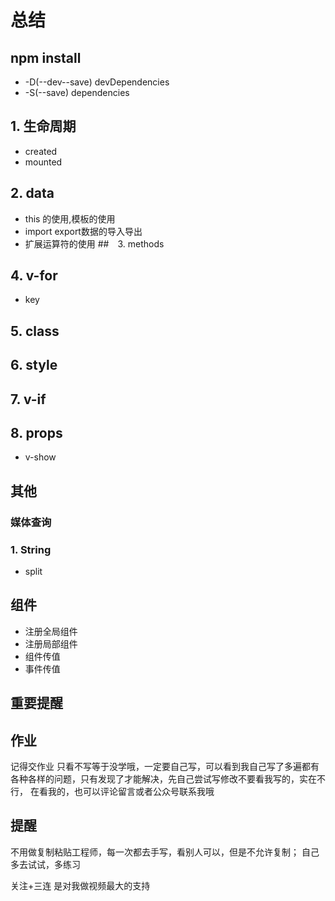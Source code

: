 # 总结
## npm install
- -D(--dev--save)   devDependencies
- -S(--save)   dependencies
## 1. 生命周期
- created
- mounted
## 2. data
- this 的使用,模板的使用
- import export数据的导入导出
- 扩展运算符的使用
##　3. methods
## 4. v-for
- key
## 5. class
## 6. style
## 7. v-if
## 8. props
- v-show
## 其他
### 媒体查询
### 1. String
- split
## 组件
- 注册全局组件
- 注册局部组件
- 组件传值
- 事件传值
## 重要提醒
## 作业
记得交作业 只看不写等于没学哦，一定要自己写，可以看到我自己写了多遍都有
各种各样的问题，只有发现了才能解决，先自己尝试写修改不要看我写的，实在不行，
在看我的，也可以评论留言或者公众号联系我哦
## 提醒
不用做复制粘贴工程师，每一次都去手写，看别人可以，但是不允许复制； 自己多去试试，多练习

关注+三连 是对我做视频最大的支持
